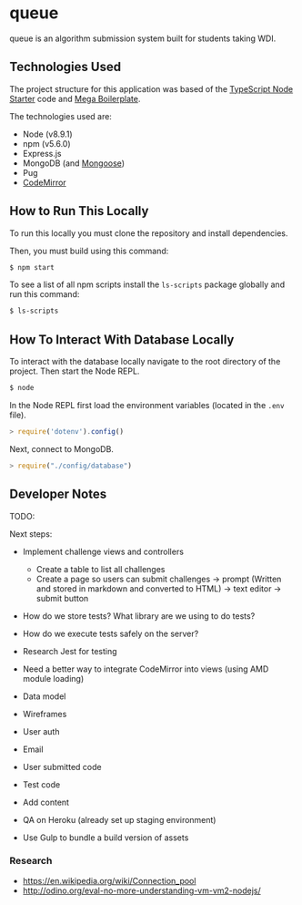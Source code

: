 # queue 

queue is an algorithm submission system built for students taking WDI.

## Technologies Used 

The project structure for this application was based of the [TypeScript Node Starter](https://github.com/Microsoft/TypeScript-Node-Starter#typescript-node-starter) code and [Mega Boilerplate](http://megaboilerplate.com/).

The technologies used are: 

* Node (v8.9.1)
* npm (v5.6.0)
* Express.js 
* MongoDB (and [Mongoose](http://mongoosejs.com/docs/schematypes.html))
* Pug
* [CodeMirror](http://codemirror.net/doc/manual.html)

## How to Run This Locally

To run this locally you must clone the repository and install dependencies. 

Then, you must build using this command: 

```bash 
$ npm start
```

To see a list of all npm scripts install the `ls-scripts` package globally and run this command: 

```bash 
$ ls-scripts
```

## How To Interact With Database Locally 

To interact with the database locally navigate to the root directory of the project. Then start the Node REPL.

```bash 
$ node 
```

In the Node REPL first load the environment variables (located in the `.env` file).

```js
> require('dotenv').config()
```

Next, connect to MongoDB.

```js
> require("./config/database")
```

## Developer Notes

TODO: 

Next steps: 

* Implement challenge views and controllers 
    - Create a table to list all challenges 
    - Create a page so users can submit challenges 
        -> prompt (Written and stored in markdown and converted to HTML)
        -> text editor 
        -> submit button 
* How do we store tests? What library are we using to do tests?
* How do we execute tests safely on the server?
* Research Jest for testing


* Need a better way to integrate CodeMirror into views (using AMD module loading)

* Data model 
* Wireframes
* User auth 
* Email 
* User submitted code 
* Test code 
* Add content
* QA on Heroku (already set up staging environment)
* Use Gulp to bundle a build version of assets

### Research 
* https://en.wikipedia.org/wiki/Connection_pool
* http://odino.org/eval-no-more-understanding-vm-vm2-nodejs/
